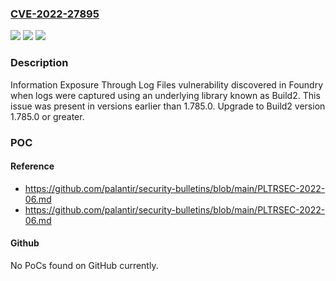 ### [CVE-2022-27895](https://cve.mitre.org/cgi-bin/cvename.cgi?name=CVE-2022-27895)
![](https://img.shields.io/static/v1?label=Product&message=Foundry%20Build2&color=blue)
![](https://img.shields.io/static/v1?label=Version&message=%3C%201.785.0%20&color=brighgreen)
![](https://img.shields.io/static/v1?label=Vulnerability&message=CWE-532%20Information%20Exposure%20Through%20Log%20Files&color=brighgreen)

### Description

Information Exposure Through Log Files vulnerability discovered in Foundry when logs were captured using an underlying library known as Build2. This issue was present in versions earlier than 1.785.0. Upgrade to Build2 version 1.785.0 or greater.

### POC

#### Reference
- https://github.com/palantir/security-bulletins/blob/main/PLTRSEC-2022-06.md
- https://github.com/palantir/security-bulletins/blob/main/PLTRSEC-2022-06.md

#### Github
No PoCs found on GitHub currently.

